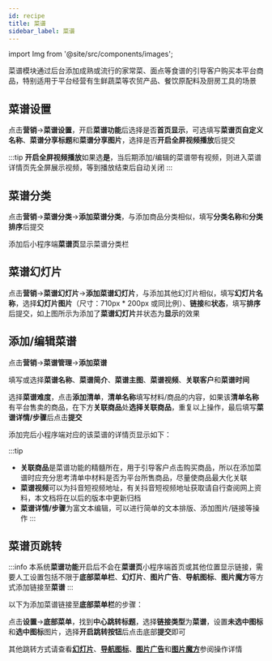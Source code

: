 ```yaml
---
id: recipe
title: 菜谱
sidebar_label: 菜谱
---
```

import Img from '@site/src/components/images';

菜谱模块通过后台添加成熟或流行的家常菜、面点等食谱的引导客户购买本平台商品，特别适用于平台经营有生鲜蔬菜等农贸产品、餐饮原配料及厨房工具的场景

## 菜谱设置
点击**营销**->**菜谱设置**，开启**菜谱功能**后选择是否**首页显示**，可选填写**菜谱页自定义名称**、**菜谱分享标题**和**菜谱分享图片**，选择是否**开启全屏视频播放**后提交
<Img i="marketing-recipe-1.png"/>

:::tip
**开启全屏视频播放**如果选**是**，当后期添加/编辑的菜谱带有视频，则进入菜谱详情页先全屏展示视频，等到播放结束后自动关闭
:::

## 菜谱分类
点击**营销**->**菜谱分类**->**添加菜谱分类**，与添加商品分类相似，填写**分类名称**和**分类排序**后提交
<Img i="marketing-recipe-2.png"/>

添加后小程序端**菜谱页**显示菜谱分类栏
<Img i="marketing-recipe-3.png"/>

## 菜谱幻灯片
点击**营销**->**菜谱幻灯片**->**添加菜谱幻灯片**，与添加其他幻灯片相似，填写**幻灯片名称**，选择**幻灯片图片**（尺寸：710px * 200px 或同比例）、**链接**和**状态**，填写**排序**后提交，如上图所示为添加了**菜谱幻灯片**并状态为**显示**的效果
<Img i="marketing-recipe-4.png"/>

## 添加/编辑菜谱
点击**营销**->**菜谱管理**->**添加菜谱**
<Img i="marketing-recipe-5.png"/>

填写或选择**菜谱名称**、**菜谱简介**、**菜谱主图**、**菜谱视频**、**关联客户**和**菜谱时间**
<Img i="marketing-recipe-6.png"/>

选择**菜谱难度**，点击**添加清单**，**清单名称**填写材料/商品的内容，如果该**清单名称**有平台售卖的商品，在下方**关联商品**处**选择关联商品**，重复以上操作，最后填写**菜谱详情/步骤**后点击**提交**
<Img i="marketing-recipe-7.png"/>

添加完后小程序端对应的该菜谱的详情页显示如下：
<Img i="marketing-recipe-8.png"/>

:::tip
* **关联商品**是菜谱功能的精髓所在，用于引导客户点击购买商品，所以在添加菜谱时应充分思考清单中材料是否为平台所售商品，尽量使商品最大化关联
* **菜谱视频**可以为抖音短视频地址，有关抖音短视频地址获取请自行查阅网上资料，本文档将在以后的版本中更新归档
* **菜谱详情/步骤**为富文本编辑，可以进行简单的文本排版、添加图片/链接等操作
:::

## 菜谱页跳转

:::info
本系统**菜谱功能**开启后不会在**菜谱页**小程序端首页或其他位置显示链接，需要人工设置包括不限于**底部菜单栏**、**幻灯片**、**图片广告**、**导航图标**、**图片魔方**等方式添加链接至**菜谱**
:::

以下为添加菜谱链接至**底部菜单栏**的步骤：
<Img i="marketing-recipe-9.png"/>

点击**设置**->**底部菜单**，找到**中心跳转标题**，选择**链接类型**为**菜谱**，设置**未选中图标**和**选中图标**图片，选择**开启跳转按钮**后点击底部**提交**即可
<Img i="marketing-recipe-10.png"/>

其他跳转方式请查看[**幻灯片**](/operate/goods.md)、[**导航图标**](/operate/goods.md)、[**图片广告**](/operate/goods.md)和[**图片魔方**](/operate/goods.md)参阅操作详情
